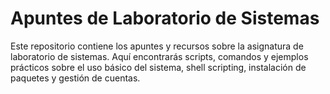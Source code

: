 # Apuntes de Laboratorio de Sistemas
Este repositorio contiene los apuntes y recursos sobre la asignatura de laboratorio de sistemas. Aquí encontrarás scripts, comandos y ejemplos prácticos sobre el uso básico del sistema, shell scripting, instalación de paquetes y gestión de cuentas.
